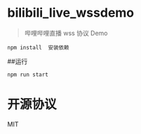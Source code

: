 # bilibili_live_wssdemo
>哔哩哔哩直播 wss 协议 Demo

```
npm install  安装依赖
```
##运行

```
npm run start
```

# 开源协议
MIT